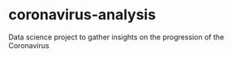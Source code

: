 # coronavirus-analysis
Data science project to gather insights on the progression of the Coronavirus
